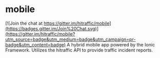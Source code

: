 # mobile

[![Join the chat at https://gitter.im/hitraffic/mobile](https://badges.gitter.im/Join%20Chat.svg)](https://gitter.im/hitraffic/mobile?utm_source=badge&utm_medium=badge&utm_campaign=pr-badge&utm_content=badge)
A hybrid mobile app powered by the Ionic Framework.  Utilizes the hitraffic API to provide traffic incident reports.
